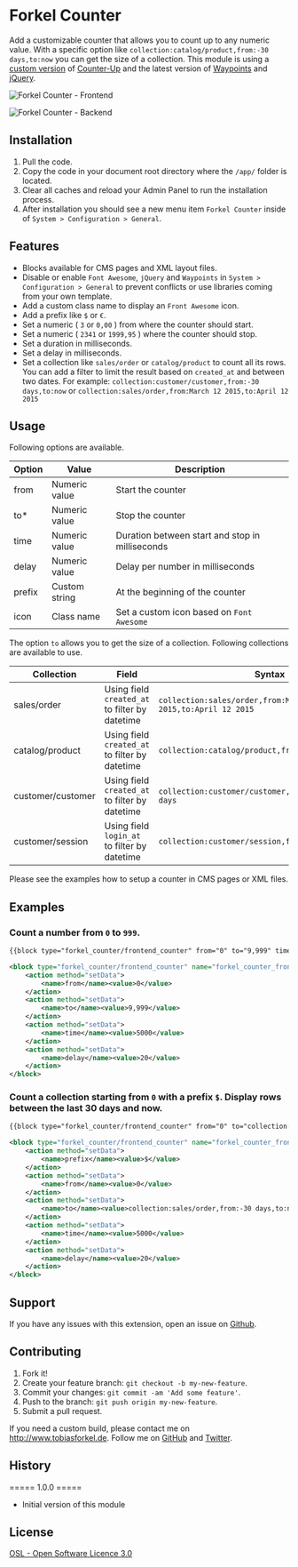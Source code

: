 # Forkel Counter
Add a customizable counter that allows you to count up to any numeric value. With a specific option like `collection:catalog/product,from:-30 days,to:now` you can get the size of a collection. This module is using a [custom version](https://github.com/tobias-forkel/Counter-Up/tree/feature/counter_settings_from_data_attribute) of [Counter-Up](https://github.com/bfintal/Counter-Up) and the latest version of [Waypoints](http://imakewebthings.com/waypoints) and [jQuery](https://jquery.com/download/).

![Forkel Counter - Frontend](http://www.tobiasforkel.de/public/magento/forkel_counter/version/1.0/screenshots/frontend/frontend_cms.jpg)

![Forkel Counter - Backend](http://www.tobiasforkel.de/public/magento/forkel_counter/version/1.0/screenshots/backend/backend_system.jpg)

## Installation
1. Pull the code.
2. Copy the code in your document root directory where the `/app/` folder is located.
4. Clear all caches and reload your Admin Panel to run the installation process.
5. After installation you should see a new menu item `Forkel Counter` inside of `System > Configuration > General`.

## Features
* Blocks available for CMS pages and XML layout files.
* Disable or enable `Font Awesome`, `jQuery` and `Waypoints` in `System > Configuration > General` to prevent conflicts or use libraries coming from your own template.
* Add a custom class name to display an `Front Awesome` icon. 
* Add a prefix like `$` or `€`.
* Set a numeric ( `3` or `0,00` ) from where the counter should start.
* Set a numeric ( `2341` or `1999,95` ) where the counter should stop.
* Set a duration in milliseconds.
* Set a delay in milliseconds.
* Set a collection like `sales/order` or `catalog/product` to count all its rows. You can add a filter to limit the result based on `created_at` and between two dates. For example: `collection:customer/customer,from:-30 days,to:now` or `collection:sales/order,from:March 12 2015,to:April 12 2015`

## Usage
Following options are available.

Option | Value | Description
--- | --- | ---
from | Numeric value | Start the counter
to* | Numeric value |  Stop the counter
time | Numeric value | Duration between start and stop in milliseconds
delay | Numeric value | Delay per number in milliseconds
prefix | Custom string | At the beginning of the counter
icon | Class name | Set a custom icon based on `Font Awesome`

The option `to` allows you to get the size of a collection. Following collections are available to use.

Collection | Field | Syntax
--- | --- | ---
sales/order | Using field `created_at` to filter by datetime | `collection:sales/order,from:March 12 2015,to:April 12 2015`
catalog/product | Using field `created_at` to filter by datetime | `collection:catalog/product,from:-30 days,to:now`
customer/customer | Using field `created_at` to filter by datetime | `collection:customer/customer,from:-90 days,to:-30 days`
customer/session | Using field `login_at` to filter by datetime | `collection:customer/session,from:yesterday,to:now`

Please see the examples how to setup a counter in CMS pages or XML files.

## Examples
### Count a number from `0` to `999`.

```html
{{block type="forkel_counter/frontend_counter" from="0" to="9,999" time="5000" delay="20" name="forkel_counter"}}
```

```xml
<block type="forkel_counter/frontend_counter" name="forkel_counter_frontend_counter" after="-">
    <action method="setData">
        <name>from</name><value>0</value>
    </action>
    <action method="setData">
        <name>to</name><value>9,999</value>
    </action>
    <action method="setData">
        <name>time</name><value>5000</value>
    </action>
    <action method="setData">
        <name>delay</name><value>20</value>
    </action>
</block>
```
### Count a collection starting from `0` with a prefix `$`. Display rows between the last 30 days and now.

```html
{{block type="forkel_counter/frontend_counter" from="0" to="collection:sales/order,from:-30 days,to:now" time="3000" delay="20" name="forkel_counter"}}
```

```xml
<block type="forkel_counter/frontend_counter" name="forkel_counter_frontend_counter" after="-">
    <action method="setData">
        <name>prefix</name><value>$</value>
    </action>
    <action method="setData">
        <name>from</name><value>0</value>
    </action>
    <action method="setData">
        <name>to</name><value>collection:sales/order,from:-30 days,to:now</value>
    </action>
    <action method="setData">
        <name>time</name><value>5000</value>
    </action>
    <action method="setData">
        <name>delay</name><value>20</value>
    </action>
</block>
```

## Support
If you have any issues with this extension, open an issue on [Github](https://github.com/tobias-forkel/Forkel_Counter/issues).

## Contributing
1. Fork it!
2. Create your feature branch: `git checkout -b my-new-feature`.
3. Commit your changes: `git commit -am 'Add some feature'`.
4. Push to the branch: `git push origin my-new-feature`.
5. Submit a pull request.

If you need a custom build, please contact me on http://www.tobiasforkel.de. Follow me on [GitHub](https://github.com/tobias-forkel) and [Twitter](https://twitter.com/tobiasforkel).

## History
===== 1.0.0 =====
* Initial version of this module

## License
[OSL - Open Software Licence 3.0](http://opensource.org/licenses/osl-3.0.php)

